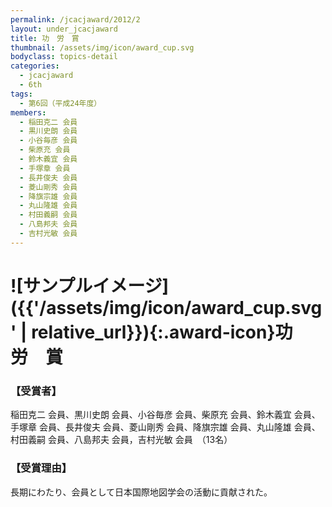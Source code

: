 ```yaml
---
permalink: /jcacjaward/2012/2
layout: under_jcacjaward
title: 功　労　賞
thumbnail: /assets/img/icon/award_cup.svg
bodyclass: topics-detail
categories:
  - jcacjaward
  - 6th
tags:
  - 第6回（平成24年度）
members:
  - 稲田克二 会員
  - 黒川史朗 会員
  - 小谷毎彦 会員
  - 柴原充 会員
  - 鈴木義宜 会員
  - 手塚章 会員
  - 長井俊夫 会員
  - 菱山剛秀 会員
  - 降旗宗雄 会員
  - 丸山隆雄 会員
  - 村田義嗣 会員
  - 八島邦夫 会員
  - 吉村光敏 会員
---
```


# ![サンプルイメージ]({{'/assets/img/icon/award_cup.svg' | relative_url}}){:.award-icon}功　労　賞

### 【受賞者】

稲田克二 会員、黒川史朗 会員、小谷毎彦 会員、柴原充 会員、鈴木義宜 会員、手塚章 会員、長井俊夫 会員、菱山剛秀 会員、降旗宗雄 会員、丸山隆雄 会員、村田義嗣 会員、八島邦夫 会員，吉村光敏 会員　（13名）

### 【受賞理由】

長期にわたり、会員として日本国際地図学会の活動に貢献された。
